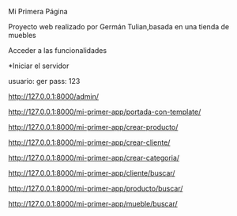  Mi Primera Página

Proyecto web realizado por Germán Tulian,basada en una tienda de muebles 

Acceder a las funcionalidades 

*Iniciar el servidor

usuario: ger 
pass:    123

http://127.0.0.1:8000/admin/

http://127.0.0.1:8000/mi-primer-app/portada-con-template/

http://127.0.0.1:8000/mi-primer-app/crear-producto/

http://127.0.0.1:8000/mi-primer-app/crear-cliente/

http://127.0.0.1:8000/mi-primer-app/crear-categoria/

http://127.0.0.1:8000/mi-primer-app/cliente/buscar/

http://127.0.0.1:8000/mi-primer-app/producto/buscar/

http://127.0.0.1:8000/mi-primer-app/mueble/buscar/